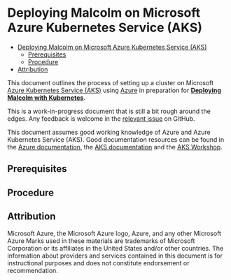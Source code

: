 # <a name="KubernetesAzure"></a>Deploying Malcolm on Microsoft Azure Kubernetes Service (AKS)

* [Deploying Malcolm on Microsoft Azure Kubernetes Service (AKS)](#KubernetesAzure)
    - [Prerequisites](#Prerequisites)
    - [Procedure](#Procedure)
* [Attribution](#AzureAttribution)

This document outlines the process of setting up a cluster on Microsoft [Azure Kubernetes Service (AKS)](https://azure.microsoft.com/en-us/products/kubernetes-service) using [Azure](https://azure.microsoft.com/en-us/) in preparation for [**Deploying Malcolm with Kubernetes**](kubernetes.md).

This is a work-in-progress document that is still a bit rough around the edges. Any feedback is welcome in the [relevant issue](https://github.com/idaholab/Malcolm/issues/231) on GitHub.

This document assumes good working knowledge of Azure and Azure Kubernetes Service (AKS). Good documentation resources can be found in the [Azure documentation](https://learn.microsoft.com/en-us/azure/), the [AKS documentation](https://learn.microsoft.com/en-us/azure/aks/) and the [AKS Workshop](https://www.microsoft.com/azure/partners/news/article/azure-kubernetes-service-workshop).

## <a name="Prerequisites"></a> Prerequisites

## <a name="Procedure"></a> Procedure

## <a name="AzureAttribution"></a> Attribution

Microsoft Azure, the Microsoft Azure logo, Azure, and any other Microsoft Azure Marks used in these materials are trademarks of Microsoft Corporation or its affiliates in the United States and/or other countries. The information about providers and services contained in this document is for instructional purposes and does not constitute endorsement or recommendation.
